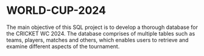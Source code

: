 # WORLD-CUP-2024
The main objective of this SQL project is to develop a thorough database  for the CRICKET  WC 2024. The database comprises of multiple tables such as teams, players, matches and others, which enables users to retrieve and examine different aspects of the tournament. 

